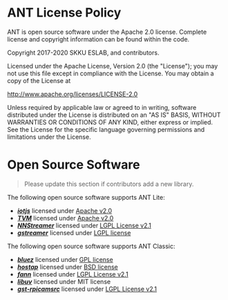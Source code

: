 # ANT License Policy
ANT is open source software under the Apache 2.0 license. Complete license and copyright information can be found within the code.

Copyright 2017-2020 SKKU ESLAB, and contributors.

Licensed under the Apache License, Version 2.0 (the "License"); you may not use this file except in compliance with the License. You may obtain a copy of the License at 

http://www.apache.org/licenses/LICENSE-2.0 

Unless required by applicable law or agreed to in writing, software distributed under the License is distributed on an "AS IS" BASIS, WITHOUT WARRANTIES OR CONDITIONS OF ANY KIND, either express or implied. See the License for the specific language governing permissions and limitations under the License.

# Open Source Software
> Please update this section if contributors add a new library.

The following open source software supports ANT Lite:
* [***iotjs***](https://github.com/jerryscript-project/iotjs) licensed under [Apache v2.0](http://www.apache.org/licenses/)
* [***TVM***](https://github.com/apache/tvm) licensed under [Apache v2.0](http://www.apache.org/licenses/)
* [***NNStreamer***](https://github.com/nnstreamer/nnstreamer) licensed under [LGPL License v2.1](https://www.gnu.org/licenses/old-licenses/lgpl-2.1.html)
* [***gstreamer***](https://gstreamer.freedesktop.org) licensed under [LGPL license](http://www.gnu.org/licenses/lgpl.html)

The following open source software supports ANT Classic:
* [***bluez***](http://www.bluez.org/) licensed under [GPL license](https://gnu.org/licenses/gpl.html)
* [***hostap***](https://w1.fi/cgit/hostap/) licensed under [BSD license](http://www.linfo.org/bsdlicense.html)
* [***fann***](https://github.com/libfann/fann) licensed under [LGPL License v2.1](https://www.gnu.org/licenses/old-licenses/lgpl-2.1.html)
* [***libuv***](https://github.com/libuv/libuv) licensed under MIT license
* [***gst-rpicamsrc***](https://github.com/thaytan/gst-rpicamsrc) licensed under [LGPL License v2.1](https://www.gnu.org/licenses/old-licenses/lgpl-2.1.html)

